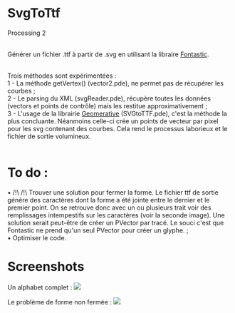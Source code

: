 SvgToTtf
========

Processing 2<br/><br/>

Générer un fichier .ttf à partir de .svg en utilisant la libraire <a href="http://code.andreaskoller.com/libraries/fontastic/" target="_blank">Fontastic</a>.<br/><br/>

Trois méthodes sont expérimentées : <br/>
1 - La méthode getVertex() (vector2.pde), ne permet pas de récupérer les courbes ;<br/>
2 - Le parsing du XML (svgReader.pde), récupère toutes les données (vectors et points de contrôle) mais les restitue   approximativement ;<br/>
3 - L'usage de la librairie <a href="http://www.ricardmarxer.com/geomerative/" target="_blank">Geomerative</a> (SVGtoTTF.pde), c'est la méthode la plus concluante. Néanmoins celle-ci crée un points de vecteur par pixel pour les svg contenant des courbes. Cela rend le processus laborieux et le fichier de sortie volumineux.<br/><br/>
  
To do :
=======
• /!\ /!\ Trouver une solution pour fermer la forme. Le fichier ttf de sortie génère des caractères dont la forme a été jointe entre le dernier et le premier point. On se retrouve donc avec un ou plusieurs trait voir des remplissages intempestifs sur les caractères (voir la seconde image). Une solution serait peut-être de créer un PVector par tracé. Le souci c'est que Fontastic ne prend qu'un seul PVector pour créer un glyphe. ;<br/>
• Optimiser le code.


Screenshots
===========

Un alphabet complet :
<img src="https://github.com/EtienneOz/SvgToTtf/blob/master/Fontes/SVGtoTTF/bin/screenshot.png"/>

Le problème de forme non fermée :
<img src="https://github.com/EtienneOz/SvgToTtf/blob/master/Fontes/geomeratest2/bin/screenshot.png?raw=true"/>
